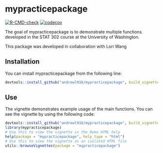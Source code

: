 
# mypracticepackage

<!-- badges: start -->
[![R-CMD-check](https://github.com/andrewl916/mypracticepackage/workflows/R-CMD-check/badge.svg)](https://github.com/andrewl916/mypracticepackage/actions)
[![codecov](https://codecov.io/gh/andrewl916/mypracticepackage/branch/master/graph/badge.svg?token=7E5384U58R)](https://codecov.io/gh/andrewl916/mypracticepackage)
<!-- badges: end -->

The goal of mypracticepackage is to demonstrate multiple functions developed in 
the STAT 302 course at the University of Washington.

This package was developed in collaboration with Lori Wang

## Installation

You can install mypracticepackage from the following line:

``` r
devtools::install_github("andrewl916/mypracticepackage", build_vignette = TRUE, build_opts = c())
```

## Use

The vignette demonstrates example usage of the main functions. You can see the 
vignette by using the following code:

``` r
devtools::install_github("andrewl916/mypracticepackage", build_vignette = TRUE, build_opts = c())
library(mypracticepackage)
# Use this to view the vignette in the Demo HTML help
help(package = "mypracticepackage", help_type = "html")
# Use this to view the vignette as an isolated HTML file
utils::browseVignettes(package = "mypracticepackage")
```


